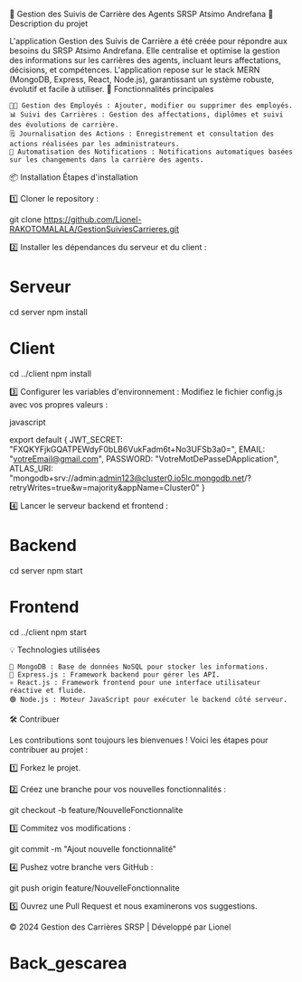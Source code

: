 🎯 Gestion des Suivis de Carrière des Agents SRSP Atsimo Andrefana
📝 Description du projet

L'application Gestion des Suivis de Carrière a été créée pour répondre aux besoins du SRSP Atsimo Andrefana. Elle centralise et optimise la gestion des informations sur les carrières des agents, incluant leurs affectations, décisions, et compétences.
L'application repose sur le stack MERN (MongoDB, Express, React, Node.js), garantissant un système robuste, évolutif et facile à utiliser.
🚀 Fonctionnalités principales

    🧑‍💼 Gestion des Employés : Ajouter, modifier ou supprimer des employés.
    📊 Suivi des Carrières : Gestion des affectations, diplômes et suivi des évolutions de carrière.
    🗒️ Journalisation des Actions : Enregistrement et consultation des actions réalisées par les administrateurs.
    🔔 Automatisation des Notifications : Notifications automatiques basées sur les changements dans la carrière des agents.

📦 Installation
Étapes d'installation

1️⃣ Cloner le repository :



git clone https://github.com/Lionel-RAKOTOMALALA/GestionSuiviesCarrieres.git

2️⃣ Installer les dépendances du serveur et du client :



# Serveur
cd server
npm install

# Client
cd ../client
npm install

3️⃣ Configurer les variables d'environnement :
Modifiez le fichier config.js avec vos propres valeurs :

javascript

export default {
    JWT_SECRET: "FXQKYFjkGQATPEWdyF0bLB6VukFadm6t+No3UFSb3a0=",
    EMAIL: "votreEmail@gmail.com",
    PASSWORD: "VotreMotDePasseDApplication",
    ATLAS_URI: "mongodb+srv://admin:admin123@cluster0.io5lc.mongodb.net/?retryWrites=true&w=majority&appName=Cluster0"
}

4️⃣ Lancer le serveur backend et frontend :



# Backend
cd server
npm start

# Frontend
cd ../client
npm start

💡 Technologies utilisées

    🍃 MongoDB : Base de données NoSQL pour stocker les informations.
    🚀 Express.js : Framework backend pour gérer les API.
    ⚛️ React.js : Framework frontend pour une interface utilisateur réactive et fluide.
    🟢 Node.js : Moteur JavaScript pour exécuter le backend côté serveur.

🛠️ Contribuer

Les contributions sont toujours les bienvenues ! Voici les étapes pour contribuer au projet :

1️⃣ Forkez le projet.

2️⃣ Créez une branche pour vos nouvelles fonctionnalités :



git checkout -b feature/NouvelleFonctionnalite

3️⃣ Commitez vos modifications :



git commit -m "Ajout nouvelle fonctionnalité"

4️⃣ Pushez votre branche vers GitHub :



git push origin feature/NouvelleFonctionnalite

5️⃣ Ouvrez une Pull Request et nous examinerons vos suggestions.

© 2024 Gestion des Carrières SRSP | Développé par Lionel
# Back_gescarea
